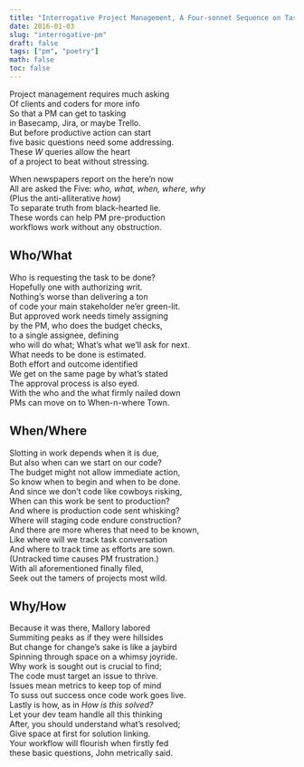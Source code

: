 ```yaml
---
title: "Interrogative Project Management, A Four-sonnet Sequence on Task-level Discovery"
date: 2016-01-03
slug: "interrogative-pm"
draft: false
tags: ["pm", "poetry"]
math: false
toc: false
---
```


Project management requires much asking  
Of clients and coders for more info  
So that a PM can get to tasking  
in Basecamp, Jira, or maybe Trello.  
But before productive action can start  
five basic questions need some addressing.  
These _W_ queries allow the heart  
of a project to beat without stressing.  

When newspapers report on the here’n now  
All are asked the Five: _who, what, when, where, why_  
(Plus the anti-alliterative _how_)  
To separate truth from black-hearted lie.  
These words can help PM pre-production  
workflows work without any obstruction.  

## Who/What
Who is requesting the task to be done?  
Hopefully one with authorizing writ.  
Nothing’s worse than delivering a ton  
of code your main stakeholder ne’er green-lit.  
But approved work needs timely assigning  
by the PM, who does the budget checks,  
to a single assignee, defining  
who will do what; What’s what we’ll ask for next.  
What needs to be done is estimated.  
Both effort and outcome identified  
We get on the same page by what’s stated  
The approval process is also eyed.  
With the who and the what firmly nailed down  
PMs can move on to When-n-where Town.  

## When/Where
Slotting in work depends when it is due,  
But also when can we start on our code?  
The budget might not allow immediate action,  
So know when to begin and when to be done.  
And since we don’t code like cowboys risking,  
When can this work be sent to production?  
And where is production code sent whisking?  
Where will staging code endure construction?  
And there are more wheres that need to be known,  
Like where will we track task conversation  
And where to track time as efforts are sown.  
(Untracked time causes PM frustration.)  
With all aforementioned finally filed,  
Seek out the tamers of projects most wild.  

## Why/How
Because it was there, Mallory labored  
Summiting peaks as if they were hillsides  
But change for change’s sake is like a jaybird  
Spinning through space on a whimsy joyride.  
Why work is sought out is crucial to find;  
The code must target an issue to thrive.  
Issues mean metrics to keep top of mind  
To suss out success once code work goes live.  
Lastly is how, as in _How is this solved?_  
Let your dev team handle all this thinking  
After, you should understand what’s resolved;  
Give space at first for solution linking.  
Your workflow will flourish when firstly fed  
these basic questions, John metrically said.
